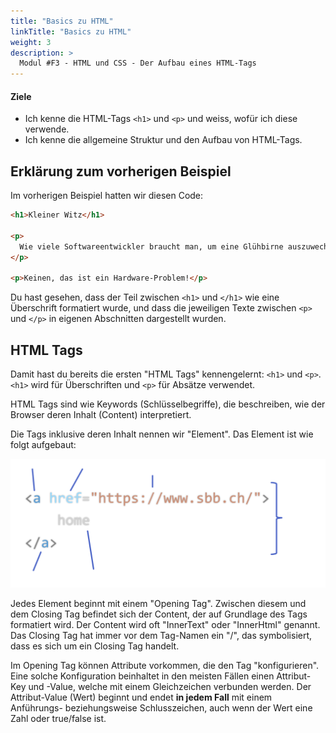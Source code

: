 ```yaml
---
title: "Basics zu HTML"
linkTitle: "Basics zu HTML"
weight: 3
description: >
  Modul #F3 - HTML und CSS - Der Aufbau eines HTML-Tags
---
```


#### Ziele

- Ich kenne die HTML-Tags `<h1>` und `<p>` und weiss, wofür ich diese verwende.
- Ich kenne die allgemeine Struktur und den Aufbau von HTML-Tags.

## Erklärung zum vorherigen Beispiel

Im vorherigen Beispiel hatten wir diesen Code:

```html
<h1>Kleiner Witz</h1>

<p>
  Wie viele Softwareentwickler braucht man, um eine Glühbirne auszuwechseln?
</p>

<p>Keinen, das ist ein Hardware-Problem!</p>
```

Du hast gesehen, dass der Teil zwischen `<h1>` und `</h1>` wie eine Überschrift formatiert wurde, und dass die jeweiligen Texte zwischen `<p>` und `</p>` in eigenen Abschnitten dargestellt wurden.

## HTML Tags

Damit hast du bereits die ersten "HTML Tags" kennengelernt: `<h1>` und `<p>`. `<h1>` wird für Überschriften und `<p>` für Absätze verwendet.

HTML Tags sind wie Keywords (Schlüsselbegriffe), die beschreiben, wie der Browser deren Inhalt (Content) interpretiert.

Die Tags inklusive deren Inhalt nennen wir "Element". Das Element ist wie folgt aufgebaut:

![htmlElement](images/html-tag.svg "(Bild, das den Aufbau eines HTML-Elements zeigt.)")

Jedes Element beginnt mit einem "Opening Tag". Zwischen diesem und dem Closing Tag befindet sich der Content, der auf Grundlage des Tags formatiert wird. Der Content wird oft "InnerText" oder "InnerHtml" genannt. Das Closing Tag hat immer vor dem Tag-Namen ein "/", das symbolisiert, dass es sich um ein Closing Tag handelt.

Im Opening Tag können Attribute vorkommen, die den Tag "konfigurieren". Eine solche Konfiguration beinhaltet in den meisten Fällen einen Attribut-Key und -Value, welche mit einem Gleichzeichen verbunden werden. Der Attribut-Value (Wert) beginnt und endet **in jedem Fall** mit einem Anführungs- beziehungsweise Schlusszeichen, auch wenn der Wert eine Zahl oder true/false ist.
